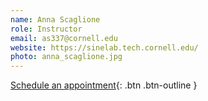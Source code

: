 ```yaml
---
name: Anna Scaglione
role: Instructor
email: as337@cornell.edu
website: https://sinelab.tech.cornell.edu/
photo: anna_scaglione.jpg
---
```


[Schedule an appointment](#){: .btn .btn-outline }
